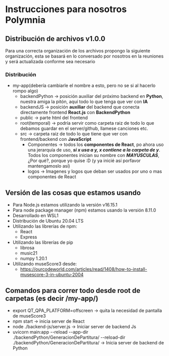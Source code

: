# Instrucciones para nosotros Polymnia

## Distribución de archivos v1.0.0
Para una correcta organización de los archivos propongo la siguiente organización, esta se basará en lo conversado por nosotros en la reuniones y será actualizada conforme sea necesario

### Distribución
- my-app(debería cambiarle el nombre a esto, pero no se si al hacerlo rompo algo)
    - backendPython -> posición auxiliar del próximo backend en **Python**, nuestra amiga la pitón, aquí todo lo que tenga que ver con **IA**
    - backendJS -> posición **auxiliar** del backend que conecta directamente frontend **React.js** con **BackendPython**
    - public -> parte html del frontend
    - root(temporal) -> podría servir como carpeta raiz de todo lo que debamos guardar en el server/github, llamese canciones etc.
    - src -> carpeta raiz de todo lo que tiene que ver con frontend/backend con **JavaScript**
        - Componentes -> todos los **componentes de React**, po ahora uso una jerarquía de uso, ***si x usa a y, x contiene a la carpeta de y***.
        Todos los componentes inician su nombre con ***MAYUSCULAS***, ¿Por qué?, porque yo quise :D (y ya inicié así porfavor mantengamoslo así)
        - logos -> Imagenes y logos que deban ser usados por uno o mas componentes de React
## Versión de las cosas que estamos usando

- Para Node.js estamos utilizando la versión v16.15.1
- Para node package manager (npm) estamos usando la versión 8.11.0
- Desarrollado en WSL1
- Distribución de Ubuntu 20.04 LTS
- Utilizando las librerías de npm:
    - React
    - Express
- Utilizando las librerías de pip
    - librosa
    - music21
    - numpy 1.20.1
- Utilizando museScore3 desde:
    - https://ourcodeworld.com/articles/read/1408/how-to-install-musescore-3-in-ubuntu-2004



## Comandos para correr todo desde root de carpetas (es decir /my-app/)
- export QT_QPA_PLATFORM=offscreen -> quita la necesidad de pantalla de museScore3
- npm start -> inicia server de React
- node ./backend-js/server.js -> Iniciar server de backend Js
- uvicorn main:app --reload --app-dir ./backendPython/GeneracionDePartitura/ --reload-dir ./backendPython/GeneracionDePartitura/ -> Inicia server de backend de Python